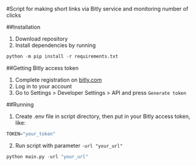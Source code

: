#Script for making short links via Bitly service and monitoring number of clicks

##Installation
1. Download repository
2. Install dependencies by running 
```python
python -m pip install -r requirements.txt
```

##Getting Bitly access token
1. Complete registration on [bitly.com](https://bitly.com)
2. Log in to your account
3. Go to Settings > Developer Settings > API and press `Generate token`

##Running
1. Create .env file in script directory, then put in your Bitly access token, like: 
```python
TOKEN="your_token"
```
2. Run script with parameter `-url "your_url"`
```python
python main.py -url "your_url"
```